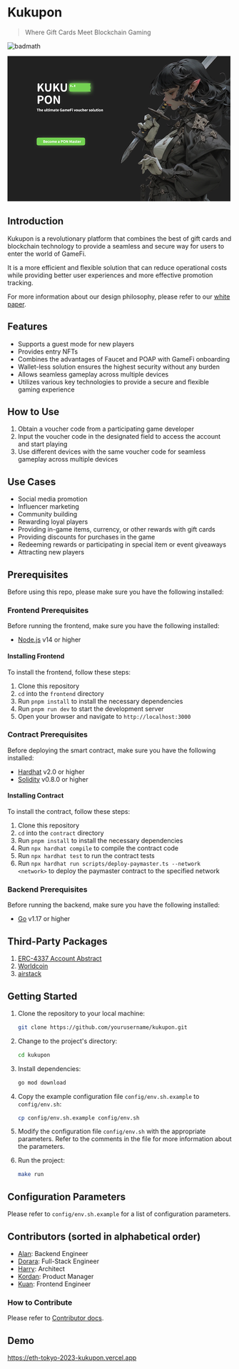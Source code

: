 # Kukupon

> Where Gift Cards Meet Blockchain Gaming

![badmath](https://img.shields.io/github/languages/top/kryptogo/eth-tokyo-2023-kukupon)

![img](img/kukupon.png)

## Introduction

Kukupon is a revolutionary platform that combines the best of gift cards and blockchain technology to provide a seamless and secure way for users to enter the world of GameFi.

It is a more efficient and flexible solution that can reduce operational costs while providing better user experiences and more effective promotion tracking.

For more information about our design philosophy, please refer to our [white paper](whitepaper.md).

## Features

- Supports a guest mode for new players
- Provides entry NFTs
- Combines the advantages of Faucet and POAP with GameFi onboarding
- Wallet-less solution ensures the highest security without any burden
- Allows seamless gameplay across multiple devices
- Utilizes various key technologies to provide a secure and flexible gaming experience

## How to Use

1. Obtain a voucher code from a participating game developer
2. Input the voucher code in the designated field to access the account and start playing
3. Use different devices with the same voucher code for seamless gameplay across multiple devices

## Use Cases

- Social media promotion
- Influencer marketing
- Community building
- Rewarding loyal players
- Providing in-game items, currency, or other rewards with gift cards
- Providing discounts for purchases in the game
- Redeeming rewards or participating in special item or event giveaways
- Attracting new players

## Prerequisites

Before using this repo, please make sure you have the following installed:

### Frontend Prerequisites

Before running the frontend, make sure you have the following installed:

- [Node.js](https://nodejs.org/) v14 or higher

#### Installing Frontend

To install the frontend, follow these steps:

1. Clone this repository
2. `cd` into the `frontend` directory
3. Run `pnpm install` to install the necessary dependencies
4. Run `pnpm run dev` to start the development server
5. Open your browser and navigate to `http://localhost:3000`

### Contract Prerequisites

Before deploying the smart contract, make sure you have the following installed:

- [Hardhat](https://hardhat.org/) v2.0 or higher
- [Solidity](https://soliditylang.org/) v0.8.0 or higher

#### Installing Contract

To install the contract, follow these steps:

1. Clone this repository
2. `cd` into the `contract` directory
3. Run `pnpm install` to install the necessary dependencies
4. Run `npx hardhat compile` to compile the contract code
5. Run `npx hardhat test` to run the contract tests
6. Run `npx hardhat run scripts/deploy-paymaster.ts --network <network>` to deploy the paymaster contract to the specified network

### Backend Prerequisites

Before running the backend, make sure you have the following installed:

- [Go](https://golang.org/) v1.17 or higher

## Third-Party Packages

1. [ERC-4337 Account Abstract](https://eips.ethereum.org/EIPS/eip-4337)
2. [Worldcoin](https://worldcoin.org/)
3. [airstack](https://www.airstack.xyz/)

## Getting Started

1. Clone the repository to your local machine:

   ```bash
   git clone https://github.com/yourusername/kukupon.git
   ```

2. Change to the project's directory:

   ```bash
   cd kukupon
   ```

3. Install dependencies:

   ```bash
   go mod download
   ```

4. Copy the example configuration file `config/env.sh.example` to `config/env.sh`:

   ```bash
   cp config/env.sh.example config/env.sh
   ```

5. Modify the configuration file `config/env.sh` with the appropriate parameters. Refer to the comments in the file for more information about the parameters.

6. Run the project:

   ```bash
   make run
   ```

## Configuration Parameters

Please refer to `config/env.sh.example` for a list of configuration parameters.

## Contributors (sorted in alphabetical order)

- [Alan](https://github.com/Yu-Qi): Backend Engineer
- [Dorara](https://github.com/t42ji2ji): Full-Stack Engineer
- [Harry](https://github.com/a00012025): Architect
- [Kordan](https://github.com/hitripod): Product Manager
- [Kuan](https://github.com/kuan0808): Frontend Engineer

### How to Contribute

Please refer to [Contributor docs](./CONTRIBUTE.md).

## Demo

<https://eth-tokyo-2023-kukupon.vercel.app>
